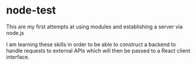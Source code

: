 # node-test
This are my first attempts at using modules and establishing a server via node.js

I am learning these skills in order to be able to construct a backend to handle requests to external APIs which will then be passed to a React client interface.
